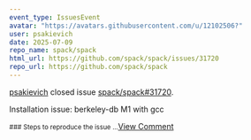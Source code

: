 ```yaml
---
event_type: IssuesEvent
avatar: "https://avatars.githubusercontent.com/u/12102506?"
user: psakievich
date: 2025-07-09
repo_name: spack/spack
html_url: https://github.com/spack/spack/issues/31720
repo_url: https://github.com/spack/spack
---
```


<a href='https://github.com/psakievich' target='_blank'>psakievich</a> closed issue <a href='https://github.com/spack/spack/issues/31720' target='_blank'>spack/spack#31720</a>.

<p>Installation issue: berkeley-db M1 with gcc</p><small>### Steps to reproduce the issue...</small><a href='https://github.com/spack/spack/issues/31720' target='_blank'>View Comment</a>
